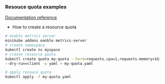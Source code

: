 ### Resouce quota examples

[Documentation reference](https://kubernetes.io/docs/tasks/administer-cluster/manage-resources/quota-memory-cpu-namespace/)


* How to create a resource quota
```bash
# enable metrics server
minikube addons eanble metrics-server
# create namespace
kubectl create ns myspace
# create resource quota
kubectl create quota my-quota --hard=requests.cpu=1,requests.memory=1Gi,limits.cpu=2,limits.memory=2Gi --namespace myspace \
--dry-run=client -o yaml > my-quota.yaml

# apply resouce quota
kubectl apply -f my-quota.yaml
```
